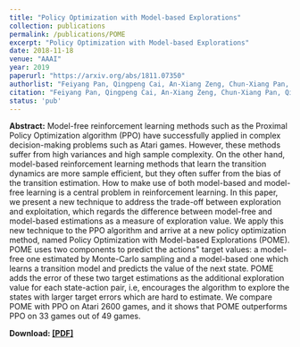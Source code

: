 ```yaml
---
title: "Policy Optimization with Model-based Explorations"
collection: publications
permalink: /publications/POME
excerpt: "Policy Optimization with Model-based Explorations"
date: 2018-11-18
venue: "AAAI"
year: 2019
paperurl: "https://arxiv.org/abs/1811.07350"
authorlist: "Feiyang Pan, Qingpeng Cai, An-Xiang Zeng, Chun-Xiang Pan, Qing Da, Hualin He, Qing He, Pingzhong Tang"
citation: "Feiyang Pan, Qingpeng Cai, An-Xiang Zeng, Chun-Xiang Pan, Qing Da, Hualin He, Qing He, Pingzhong Tang. Policy Optimization with Model-based Explorations. In AAAI 2019."
status: 'pub'
---
```

**Abstract:**
Model-free reinforcement learning methods such as the Proximal Policy Optimization algorithm (PPO) have successfully applied in complex decision-making problems such as Atari games. However, these methods suffer from high variances and high sample complexity. On the other hand, model-based reinforcement learning methods that learn the transition dynamics are more sample efficient, but they often suffer from the bias of the transition estimation. How to make use of both model-based and model-free learning is a central problem in reinforcement learning. In this paper, we present a new technique to address the trade-off between exploration and exploitation, which regards the difference between model-free and model-based estimations as a measure of exploration value. We apply this new technique to the PPO algorithm and arrive at a new policy optimization method, named Policy Optimization with Model-based Explorations (POME). POME uses two components to predict the actions" target values: a model-free one estimated by Monte-Carlo sampling and a model-based one which learns a transition model and predicts the value of the next state. POME adds the error of these two target estimations as the additional exploration value for each state-action pair, i.e, encourages the algorithm to explore the states with larger target errors which are hard to estimate. We compare POME with PPO on Atari 2600 games, and it shows that POME outperforms PPO on 33 games out of 49 games.

**Download: [[PDF]](https://arxiv.org/pdf/1811.07350.pdf)**
